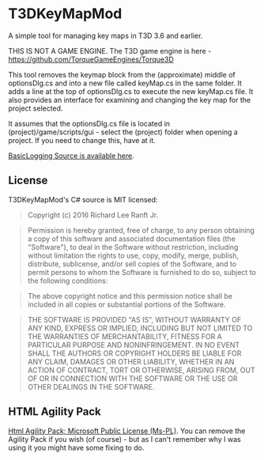 # T3DKeyMapMod
A simple tool for managing key maps in T3D 3.6 and earlier.

THIS IS NOT A GAME ENGINE.
The T3D game engine is here - https://github.com/TorqueGameEngines/Torque3D

This tool removes the keymap block from the (approximate) middle of optionsDlg.cs and into a new file called keyMap.cs in the same folder.  It adds a line at the top of optionsDlg.cs to execute the new keyMap.cs file.  It also provides an interface for examining and changing the key map for the project selected.

It assumes that the optionsDlg.cs file is located in (project)/game/scripts/gui - select the (project) folder when opening a project.  If you need to change this, have at it.

[BasicLogging Source is available here](https://github.com/RichardRanft/BasicLogging "BasicLoggingSource is available here").

## License
T3DKeyMapMod's C# source is MIT licensed:
> Copyright (c) 2016 Richard Lee Ranft Jr.

> Permission is hereby granted, free of charge, to any person obtaining a copy of this software and associated documentation files (the "Software"), to deal in the Software without restriction, including without limitation the rights to use, copy, modify, merge, publish, distribute, sublicense, and/or sell copies of the Software, and to permit persons to whom the Software is furnished to do so, subject to the following conditions:

> The above copyright notice and this permission notice shall be included in all copies or substantial portions of the Software.

> THE SOFTWARE IS PROVIDED "AS IS", WITHOUT WARRANTY OF ANY KIND, EXPRESS OR IMPLIED, INCLUDING BUT NOT LIMITED TO THE WARRANTIES OF MERCHANTABILITY, FITNESS FOR A PARTICULAR PURPOSE AND NONINFRINGEMENT. IN NO EVENT SHALL THE AUTHORS OR COPYRIGHT HOLDERS BE LIABLE FOR  ANY CLAIM, DAMAGES OR OTHER LIABILITY, WHETHER IN AN ACTION OF CONTRACT, TORT OR OTHERWISE, ARISING FROM, OUT OF OR IN CONNECTION WITH THE SOFTWARE OR THE USE OR OTHER DEALINGS IN THE SOFTWARE.

## HTML Agility Pack
[Html Agility Pack; Microsoft Public License (Ms-PL)](https://htmlagilitypack.codeplex.com/license "Html Agility Pack; Microsoft Public License (Ms-PL)").
You can remove the Agility Pack if you wish (of course) - but as I can't remember why I was using it you might have some fixing to do.
